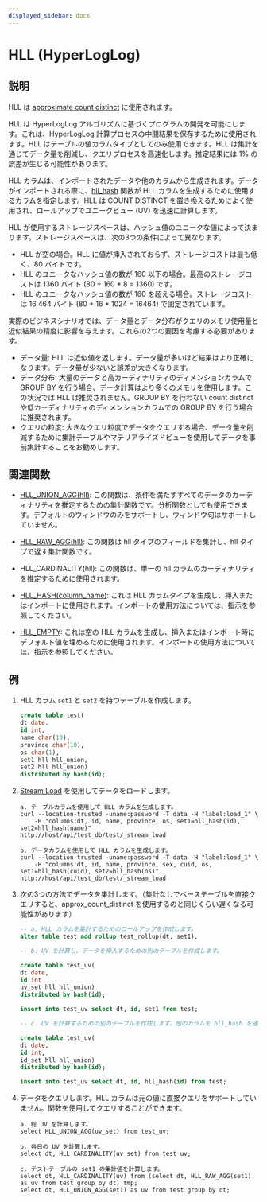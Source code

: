 ```yaml
---
displayed_sidebar: docs
---
```


# HLL (HyperLogLog)

## 説明

HLL は [approximate count distinct](../../../using_starrocks/distinct_values/Using_HLL.md) に使用されます。

HLL は HyperLogLog アルゴリズムに基づくプログラムの開発を可能にします。これは、HyperLogLog 計算プロセスの中間結果を保存するために使用されます。HLL はテーブルの値カラムタイプとしてのみ使用できます。HLL は集計を通じてデータ量を削減し、クエリプロセスを高速化します。推定結果には 1% の誤差が生じる可能性があります。

HLL カラムは、インポートされたデータや他のカラムから生成されます。データがインポートされる際に、[hll_hash](../../sql-functions/scalar-functions/hll_hash.md) 関数が HLL カラムを生成するために使用するカラムを指定します。HLL は COUNT DISTINCT を置き換えるためによく使用され、ロールアップでユニークビュー (UV) を迅速に計算します。

HLL が使用するストレージスペースは、ハッシュ値のユニークな値によって決まります。ストレージスペースは、次の3つの条件によって異なります。

- HLL が空の場合。HLL に値が挿入されておらず、ストレージコストは最も低く、80 バイトです。
- HLL のユニークなハッシュ値の数が 160 以下の場合。最高のストレージコストは 1360 バイト (80 + 160 * 8 = 1360) です。
- HLL のユニークなハッシュ値の数が 160 を超える場合。ストレージコストは 16,464 バイト (80 + 16 * 1024 = 16464) で固定されています。

実際のビジネスシナリオでは、データ量とデータ分布がクエリのメモリ使用量と近似結果の精度に影響を与えます。これらの2つの要因を考慮する必要があります。

- データ量: HLL は近似値を返します。データ量が多いほど結果はより正確になります。データ量が少ないと誤差が大きくなります。
- データ分布: 大量のデータと高カーディナリティのディメンションカラムで GROUP BY を行う場合、データ計算はより多くのメモリを使用します。この状況では HLL は推奨されません。GROUP BY を行わない count distinct や低カーディナリティのディメンションカラムでの GROUP BY を行う場合に推奨されます。
- クエリの粒度: 大きなクエリ粒度でデータをクエリする場合、データ量を削減するために集計テーブルやマテリアライズドビューを使用してデータを事前集計することをお勧めします。

## 関連関数

- [HLL_UNION_AGG(hll)](../../sql-functions/aggregate-functions/hll_union_agg.md): この関数は、条件を満たすすべてのデータのカーディナリティを推定するための集計関数です。分析関数としても使用できます。デフォルトのウィンドウのみをサポートし、ウィンドウ句はサポートしていません。

- [HLL_RAW_AGG(hll)](../../sql-functions/aggregate-functions/hll_raw_agg.md): この関数は hll タイプのフィールドを集計し、hll タイプで返す集計関数です。

- HLL_CARDINALITY(hll): この関数は、単一の hll カラムのカーディナリティを推定するために使用されます。

- [HLL_HASH(column_name)](../../sql-functions/scalar-functions/hll_hash.md): これは HLL カラムタイプを生成し、挿入またはインポートに使用されます。インポートの使用方法については、指示を参照してください。

- [HLL_EMPTY](../../sql-functions/scalar-functions/hll_empty.md): これは空の HLL カラムを生成し、挿入またはインポート時にデフォルト値を埋めるために使用されます。インポートの使用方法については、指示を参照してください。

## 例

1. HLL カラム `set1` と `set2` を持つテーブルを作成します。

    ```sql
    create table test(
    dt date,
    id int,
    name char(10),
    province char(10),
    os char(1),
    set1 hll hll_union,
    set2 hll hll_union)
    distributed by hash(id);
    ```

2. [Stream Load](../../../loading/StreamLoad.md) を使用してデータをロードします。

    ```plain text
    a. テーブルカラムを使用して HLL カラムを生成します。
    curl --location-trusted -uname:password -T data -H "label:load_1" \
        -H "columns:dt, id, name, province, os, set1=hll_hash(id), set2=hll_hash(name)"
    http://host/api/test_db/test/_stream_load

    b. データカラムを使用して HLL カラムを生成します。
    curl --location-trusted -uname:password -T data -H "label:load_1" \
        -H "columns:dt, id, name, province, sex, cuid, os, set1=hll_hash(cuid), set2=hll_hash(os)"
    http://host/api/test_db/test/_stream_load
    ```

3. 次の3つの方法でデータを集計します。（集計なしでベーステーブルを直接クエリすると、approx_count_distinct を使用するのと同じくらい遅くなる可能性があります）

    ```sql
    -- a. HLL カラムを集計するためのロールアップを作成します。
    alter table test add rollup test_rollup(dt, set1);

    -- b. UV を計算し、データを挿入するための別のテーブルを作成します。

    create table test_uv(
    dt date,
    id int
    uv_set hll hll_union)
    distributed by hash(id);

    insert into test_uv select dt, id, set1 from test;

    -- c. UV を計算するための別のテーブルを作成します。他のカラムを hll_hash を通じてテストし、HLL カラムを生成してデータを挿入します。

    create table test_uv(
    dt date,
    id int,
    id_set hll hll_union)
    distributed by hash(id);

    insert into test_uv select dt, id, hll_hash(id) from test;
    ```

4. データをクエリします。HLL カラムは元の値に直接クエリをサポートしていません。関数を使用してクエリすることができます。

    ```plain text
    a. 総 UV を計算します。
    select HLL_UNION_AGG(uv_set) from test_uv;

    b. 各日の UV を計算します。
    select dt, HLL_CARDINALITY(uv_set) from test_uv;

    c. テストテーブルの set1 の集計値を計算します。
    select dt, HLL_CARDINALITY(uv) from (select dt, HLL_RAW_AGG(set1) as uv from test group by dt) tmp;
    select dt, HLL_UNION_AGG(set1) as uv from test group by dt;
    ```